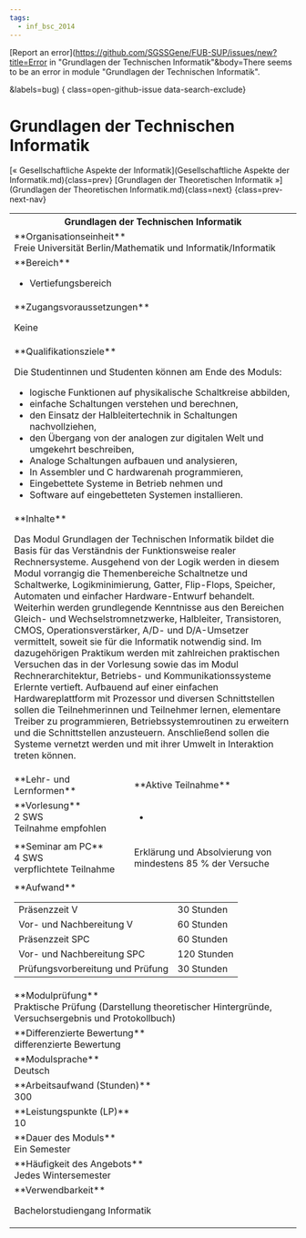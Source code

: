 ```yaml
---
tags:
  - inf_bsc_2014
---
```

[Report an error](https://github.com/SGSSGene/FUB-SUP/issues/new?title=Error in "Grundlagen der Technischen Informatik"&body=There seems to be an error in module "Grundlagen der Technischen Informatik".

<Describe here a slightly more detailed description of what is wrong>&labels=bug)
{ class=open-github-issue data-search-exclude}

# Grundlagen der Technischen Informatik

[« Gesellschaftliche Aspekte der Informatik](Gesellschaftliche Aspekte der Informatik.md){class=prev}
[Grundlagen der Theoretischen Informatik »](Grundlagen der Theoretischen Informatik.md){class=next}
{class=prev-next-nav}

<table markdown id="moduledesc">
<tr markdown class="moduledesc_head"><th colspan="2">Grundlagen der Technischen Informatik </th></tr>
<tr markdown><td colspan="2">**Organisationseinheit**   <br>Freie Universität Berlin/Mathematik und Informatik/Informatik</td></tr>

<tr markdown><td colspan="2">**Bereich**<br>


- Vertiefungsbereich

</td></tr>

<tr markdown><td colspan="2">**Zugangsvoraussetzungen** <br>

Keine


</td></tr>
<tr markdown><td colspan="2">**Qualifikationsziele**    <br>

Die Studentinnen und Studenten können am Ende des Moduls:

- logische Funktionen auf physikalische Schaltkreise abbilden,
- einfache Schaltungen verstehen und berechnen,
- den Einsatz der Halbleitertechnik in Schaltungen nachvollziehen,
- den Übergang von der analogen zur digitalen Welt und umgekehrt beschreiben,
- Analoge Schaltungen aufbauen und analysieren,
- In Assembler und C hardwarenah programmieren,
- Eingebettete Systeme in Betrieb nehmen und
- Software auf eingebetteten Systemen installieren.


</td></tr>
<tr markdown><td colspan="2">**Inhalte**                <br>

Das Modul Grundlagen der Technischen Informatik bildet die Basis für das
Verständnis der Funktionsweise realer Rechnersysteme. Ausgehend von der
Logik werden in diesem Modul vorrangig die Themenbereiche Schaltnetze und
Schaltwerke, Logikminimierung, Gatter, Flip-Flops, Speicher, Automaten und
einfacher Hardware-Entwurf behandelt. Weiterhin werden grundlegende
Kenntnisse aus den Bereichen Gleich- und Wechselstromnetzwerke, Halbleiter,
Transistoren, CMOS, Operationsverstärker, A/D- und D/A-Umsetzer vermittelt,
soweit sie für die Informatik notwendig sind. Im dazugehörigen Praktikum
werden mit zahlreichen praktischen Versuchen das in der Vorlesung sowie das
im Modul Rechnerarchitektur, Betriebs- und Kommunikationssysteme Erlernte
vertieft. Aufbauend auf einer einfachen Hardwareplattform mit Prozessor und
diversen Schnittstellen sollen die Teilnehmerinnen und Teilnehmer lernen,
elementare Treiber zu programmieren, Betriebssystemroutinen zu erweitern und
die Schnittstellen anzusteuern. Anschließend sollen die Systeme vernetzt
werden und mit ihrer Umwelt in Interaktion treten können.


</td></tr>

<tr markdown><td>**Lehr- und Lernformen**</td><td>**Aktive Teilnahme**</td></tr>
<tr markdown><td> **Vorlesung** <br>2 SWS <br> Teilnahme empfohlen</td><td>

-
</td></tr>
<tr markdown><td> **Seminar am PC** <br>4 SWS <br> verpflichtete Teilnahme</td><td>

Erklärung und Absolvierung von mindestens 85 % der Versuche
</td></tr>
<tr markdown><td colspan="2">**Aufwand**                <br>
<table class="aufwand_table">
<tr><td>Präsenzzeit V</td><td>30 Stunden</td></tr>
<tr><td>Vor- und Nachbereitung V</td><td>60 Stunden</td></tr>
<tr><td>Präsenzzeit SPC</td><td>60 Stunden</td></tr>
<tr><td>Vor- und Nachbereitung SPC</td><td>120 Stunden</td></tr>
<tr><td>Prüfungsvorbereitung und Prüfung</td><td>30 Stunden</td></tr>
</table>

</td></tr>
<tr markdown><td colspan="2">**Modulprüfung**             <br>Praktische Prüfung (Darstellung theoretischer Hintergründe, Versuchsergebnis
und Protokollbuch)


</td></tr>
<tr markdown><td colspan="2">**Differenzierte Bewertung** <br>differenzierte Bewertung

</td></tr>
<tr markdown><td colspan="2">**Modulsprache**             <br>Deutsch</td></tr>
<tr markdown><td colspan="2">**Arbeitsaufwand (Stunden)** <br>300</td></tr>
<tr markdown><td colspan="2">**Leistungspunkte (LP)**     <br>10</td></tr>
<tr markdown><td colspan="2">**Dauer des Moduls**         <br>Ein Semester</td></tr>
<tr markdown><td colspan="2">**Häufigkeit des Angebots**  <br>Jedes Wintersemester</td></tr>
<tr markdown><td colspan="2">**Verwendbarkeit**           <br>

Bachelorstudiengang Informatik


</td></tr>

</table>
